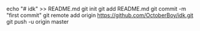 echo "# idk" >> README.md
git init
git add README.md
git commit -m "first commit"
git remote add origin https://github.com/OctoberBoy/idk.git
git push -u origin master
